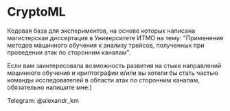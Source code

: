 # CryptoML
Кодовая база для экспериментов, на основе которых написана магистерская диссертация в Университете ИТМО на тему: "Применение методов машинного обучения к анализу трейсов, полученных при проведении атак по сторонним каналам". 



Если вам заинтересовала возможность развития на стыке направлений машинного обучения и криптографии и/или вы хотели бы стать частью команды исследователей в области атак по сторонним каналам, обязательно напишите мне:)

Telegram: @alexandr_km

